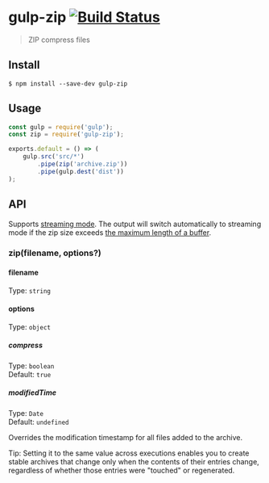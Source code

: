 # gulp-zip [![Build Status](https://travis-ci.org/sindresorhus/gulp-zip.svg?branch=master)](https://travis-ci.org/sindresorhus/gulp-zip)

> ZIP compress files


## Install

```
$ npm install --save-dev gulp-zip
```


## Usage

```js
const gulp = require('gulp');
const zip = require('gulp-zip');

exports.default = () => (
	gulp.src('src/*')
		.pipe(zip('archive.zip'))
		.pipe(gulp.dest('dist'))
);
```


## API

Supports [streaming mode](https://github.com/gulpjs/gulp/blob/master/docs/API.md#optionsbuffer). The output will switch automatically to streaming mode if the zip size exceeds [the maximum length of a buffer](https://nodejs.org/api/buffer.html#buffer_buffer_constants_max_length).

### zip(filename, options?)

#### filename

Type: `string`

#### options

Type: `object`

##### compress

Type: `boolean`<br>
Default: `true`

##### modifiedTime

Type: `Date`<br>
Default: `undefined`

Overrides the modification timestamp for all files added to the archive.

Tip: Setting it to the same value across executions enables you to create stable archives that change only when the contents of their entries change, regardless of whether those entries were "touched" or regenerated.
